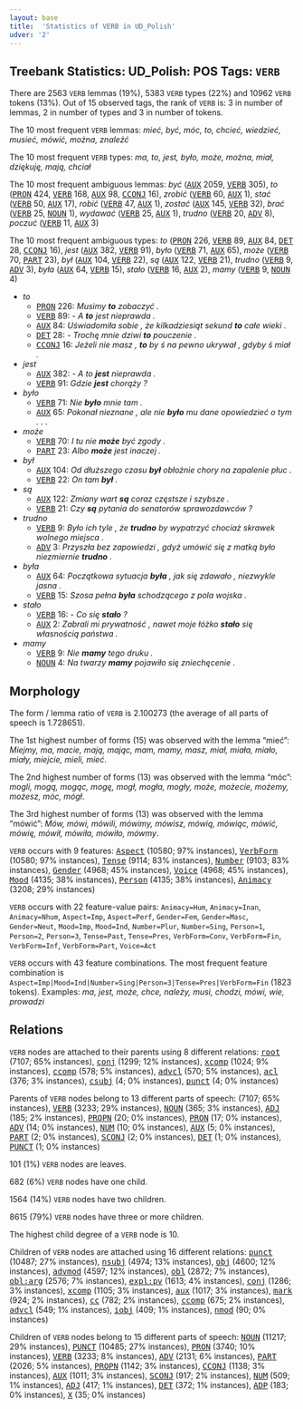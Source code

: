 ```yaml
---
layout: base
title:  'Statistics of VERB in UD_Polish'
udver: '2'
---
```


## Treebank Statistics: UD_Polish: POS Tags: `VERB`

There are 2563 `VERB` lemmas (19%), 5383 `VERB` types (22%) and 10962 `VERB` tokens (13%).
Out of 15 observed tags, the rank of `VERB` is: 3 in number of lemmas, 2 in number of types and 3 in number of tokens.

The 10 most frequent `VERB` lemmas: <em>mieć, być, móc, to, chcieć, wiedzieć, musieć, mówić, można, znaleźć</em>

The 10 most frequent `VERB` types:  <em>ma, to, jest, było, może, można, miał, dziękuję, mają, chciał</em>

The 10 most frequent ambiguous lemmas: <em>być</em> (<tt><a href="pl-pos-AUX.html">AUX</a></tt> 2059, <tt><a href="pl-pos-VERB.html">VERB</a></tt> 305), <em>to</em> (<tt><a href="pl-pos-PRON.html">PRON</a></tt> 424, <tt><a href="pl-pos-VERB.html">VERB</a></tt> 168, <tt><a href="pl-pos-AUX.html">AUX</a></tt> 98, <tt><a href="pl-pos-CCONJ.html">CCONJ</a></tt> 16), <em>zrobić</em> (<tt><a href="pl-pos-VERB.html">VERB</a></tt> 60, <tt><a href="pl-pos-AUX.html">AUX</a></tt> 1), <em>stać</em> (<tt><a href="pl-pos-VERB.html">VERB</a></tt> 50, <tt><a href="pl-pos-AUX.html">AUX</a></tt> 17), <em>robić</em> (<tt><a href="pl-pos-VERB.html">VERB</a></tt> 47, <tt><a href="pl-pos-AUX.html">AUX</a></tt> 1), <em>zostać</em> (<tt><a href="pl-pos-AUX.html">AUX</a></tt> 145, <tt><a href="pl-pos-VERB.html">VERB</a></tt> 32), <em>brać</em> (<tt><a href="pl-pos-VERB.html">VERB</a></tt> 25, <tt><a href="pl-pos-NOUN.html">NOUN</a></tt> 1), <em>wydawać</em> (<tt><a href="pl-pos-VERB.html">VERB</a></tt> 25, <tt><a href="pl-pos-AUX.html">AUX</a></tt> 1), <em>trudno</em> (<tt><a href="pl-pos-VERB.html">VERB</a></tt> 20, <tt><a href="pl-pos-ADV.html">ADV</a></tt> 8), <em>poczuć</em> (<tt><a href="pl-pos-VERB.html">VERB</a></tt> 11, <tt><a href="pl-pos-AUX.html">AUX</a></tt> 3)

The 10 most frequent ambiguous types:  <em>to</em> (<tt><a href="pl-pos-PRON.html">PRON</a></tt> 226, <tt><a href="pl-pos-VERB.html">VERB</a></tt> 89, <tt><a href="pl-pos-AUX.html">AUX</a></tt> 84, <tt><a href="pl-pos-DET.html">DET</a></tt> 28, <tt><a href="pl-pos-CCONJ.html">CCONJ</a></tt> 16), <em>jest</em> (<tt><a href="pl-pos-AUX.html">AUX</a></tt> 382, <tt><a href="pl-pos-VERB.html">VERB</a></tt> 91), <em>było</em> (<tt><a href="pl-pos-VERB.html">VERB</a></tt> 71, <tt><a href="pl-pos-AUX.html">AUX</a></tt> 65), <em>może</em> (<tt><a href="pl-pos-VERB.html">VERB</a></tt> 70, <tt><a href="pl-pos-PART.html">PART</a></tt> 23), <em>był</em> (<tt><a href="pl-pos-AUX.html">AUX</a></tt> 104, <tt><a href="pl-pos-VERB.html">VERB</a></tt> 22), <em>są</em> (<tt><a href="pl-pos-AUX.html">AUX</a></tt> 122, <tt><a href="pl-pos-VERB.html">VERB</a></tt> 21), <em>trudno</em> (<tt><a href="pl-pos-VERB.html">VERB</a></tt> 9, <tt><a href="pl-pos-ADV.html">ADV</a></tt> 3), <em>była</em> (<tt><a href="pl-pos-AUX.html">AUX</a></tt> 64, <tt><a href="pl-pos-VERB.html">VERB</a></tt> 15), <em>stało</em> (<tt><a href="pl-pos-VERB.html">VERB</a></tt> 16, <tt><a href="pl-pos-AUX.html">AUX</a></tt> 2), <em>mamy</em> (<tt><a href="pl-pos-VERB.html">VERB</a></tt> 9, <tt><a href="pl-pos-NOUN.html">NOUN</a></tt> 4)


* <em>to</em>
  * <tt><a href="pl-pos-PRON.html">PRON</a></tt> 226: <em>Musimy <b>to</b> zobaczyć .</em>
  * <tt><a href="pl-pos-VERB.html">VERB</a></tt> 89: <em>- A <b>to</b> jest nieprawda .</em>
  * <tt><a href="pl-pos-AUX.html">AUX</a></tt> 84: <em>Uświadomiła sobie , że kilkadziesiąt sekund <b>to</b> całe wieki .</em>
  * <tt><a href="pl-pos-DET.html">DET</a></tt> 28: <em>- Trochę mnie dziwi <b>to</b> pouczenie .</em>
  * <tt><a href="pl-pos-CCONJ.html">CCONJ</a></tt> 16: <em>Jeżeli nie masz , <b>to</b> by ś na pewno ukrywał , gdyby ś miał .</em>
* <em>jest</em>
  * <tt><a href="pl-pos-AUX.html">AUX</a></tt> 382: <em>- A to <b>jest</b> nieprawda .</em>
  * <tt><a href="pl-pos-VERB.html">VERB</a></tt> 91: <em>Gdzie <b>jest</b> chorąży ?</em>
* <em>było</em>
  * <tt><a href="pl-pos-VERB.html">VERB</a></tt> 71: <em>Nie <b>było</b> mnie tam .</em>
  * <tt><a href="pl-pos-AUX.html">AUX</a></tt> 65: <em>Pokonał nieznane , ale nie <b>było</b> mu dane opowiedzieć o tym . . .</em>
* <em>może</em>
  * <tt><a href="pl-pos-VERB.html">VERB</a></tt> 70: <em>I tu nie <b>może</b> być zgody .</em>
  * <tt><a href="pl-pos-PART.html">PART</a></tt> 23: <em>Albo <b>może</b> jest inaczej .</em>
* <em>był</em>
  * <tt><a href="pl-pos-AUX.html">AUX</a></tt> 104: <em>Od dłuższego czasu <b>był</b> obłożnie chory na zapalenie płuc .</em>
  * <tt><a href="pl-pos-VERB.html">VERB</a></tt> 22: <em>On tam <b>był</b> .</em>
* <em>są</em>
  * <tt><a href="pl-pos-AUX.html">AUX</a></tt> 122: <em>Zmiany wart <b>są</b> coraz częstsze i szybsze .</em>
  * <tt><a href="pl-pos-VERB.html">VERB</a></tt> 21: <em>Czy <b>są</b> pytania do senatorów sprawozdawców ?</em>
* <em>trudno</em>
  * <tt><a href="pl-pos-VERB.html">VERB</a></tt> 9: <em>Było ich tyle , że <b>trudno</b> by wypatrzyć chociaż skrawek wolnego miejsca .</em>
  * <tt><a href="pl-pos-ADV.html">ADV</a></tt> 3: <em>Przyszła bez zapowiedzi , gdyż umówić się z matką było niezmiernie <b>trudno</b> .</em>
* <em>była</em>
  * <tt><a href="pl-pos-AUX.html">AUX</a></tt> 64: <em>Początkowa sytuacja <b>była</b> , jak się zdawało , niezwykle jasna .</em>
  * <tt><a href="pl-pos-VERB.html">VERB</a></tt> 15: <em>Szosa pełna <b>była</b> schodzącego z pola wojska .</em>
* <em>stało</em>
  * <tt><a href="pl-pos-VERB.html">VERB</a></tt> 16: <em>- Co się <b>stało</b> ?</em>
  * <tt><a href="pl-pos-AUX.html">AUX</a></tt> 2: <em>Zabrali mi prywatność , nawet moje łóżko <b>stało</b> się własnością państwa .</em>
* <em>mamy</em>
  * <tt><a href="pl-pos-VERB.html">VERB</a></tt> 9: <em>Nie <b>mamy</b> tego druku .</em>
  * <tt><a href="pl-pos-NOUN.html">NOUN</a></tt> 4: <em>Na twarzy <b>mamy</b> pojawiło się zniechęcenie .</em>

## Morphology

The form / lemma ratio of `VERB` is 2.100273 (the average of all parts of speech is 1.728651).

The 1st highest number of forms (15) was observed with the lemma “mieć”: <em>Miejmy, ma, macie, mają, mając, mam, mamy, masz, miał, miała, miało, miały, miejcie, mieli, mieć</em>.

The 2nd highest number of forms (13) was observed with the lemma “móc”: <em>mogli, mogą, mogąc, mogę, mogł, mogła, mogły, może, możecie, możemy, możesz, móc, mógł</em>.

The 3rd highest number of forms (13) was observed with the lemma “mówić”: <em>Mów, mówi, mówili, mówimy, mówisz, mówią, mówiąc, mówić, mówię, mówił, mówiła, mówiło, mówmy</em>.

`VERB` occurs with 9 features: <tt><a href="pl-feat-Aspect.html">Aspect</a></tt> (10580; 97% instances), <tt><a href="pl-feat-VerbForm.html">VerbForm</a></tt> (10580; 97% instances), <tt><a href="pl-feat-Tense.html">Tense</a></tt> (9114; 83% instances), <tt><a href="pl-feat-Number.html">Number</a></tt> (9103; 83% instances), <tt><a href="pl-feat-Gender.html">Gender</a></tt> (4968; 45% instances), <tt><a href="pl-feat-Voice.html">Voice</a></tt> (4968; 45% instances), <tt><a href="pl-feat-Mood.html">Mood</a></tt> (4135; 38% instances), <tt><a href="pl-feat-Person.html">Person</a></tt> (4135; 38% instances), <tt><a href="pl-feat-Animacy.html">Animacy</a></tt> (3208; 29% instances)

`VERB` occurs with 22 feature-value pairs: `Animacy=Hum`, `Animacy=Inan`, `Animacy=Nhum`, `Aspect=Imp`, `Aspect=Perf`, `Gender=Fem`, `Gender=Masc`, `Gender=Neut`, `Mood=Imp`, `Mood=Ind`, `Number=Plur`, `Number=Sing`, `Person=1`, `Person=2`, `Person=3`, `Tense=Past`, `Tense=Pres`, `VerbForm=Conv`, `VerbForm=Fin`, `VerbForm=Inf`, `VerbForm=Part`, `Voice=Act`

`VERB` occurs with 43 feature combinations.
The most frequent feature combination is `Aspect=Imp|Mood=Ind|Number=Sing|Person=3|Tense=Pres|VerbForm=Fin` (1823 tokens).
Examples: <em>ma, jest, może, chce, należy, musi, chodzi, mówi, wie, prowadzi</em>


## Relations

`VERB` nodes are attached to their parents using 8 different relations: <tt><a href="pl-dep-root.html">root</a></tt> (7107; 65% instances), <tt><a href="pl-dep-conj.html">conj</a></tt> (1299; 12% instances), <tt><a href="pl-dep-xcomp.html">xcomp</a></tt> (1024; 9% instances), <tt><a href="pl-dep-ccomp.html">ccomp</a></tt> (578; 5% instances), <tt><a href="pl-dep-advcl.html">advcl</a></tt> (570; 5% instances), <tt><a href="pl-dep-acl.html">acl</a></tt> (376; 3% instances), <tt><a href="pl-dep-csubj.html">csubj</a></tt> (4; 0% instances), <tt><a href="pl-dep-punct.html">punct</a></tt> (4; 0% instances)

Parents of `VERB` nodes belong to 13 different parts of speech:  (7107; 65% instances), <tt><a href="pl-pos-VERB.html">VERB</a></tt> (3233; 29% instances), <tt><a href="pl-pos-NOUN.html">NOUN</a></tt> (365; 3% instances), <tt><a href="pl-pos-ADJ.html">ADJ</a></tt> (185; 2% instances), <tt><a href="pl-pos-PROPN.html">PROPN</a></tt> (20; 0% instances), <tt><a href="pl-pos-PRON.html">PRON</a></tt> (17; 0% instances), <tt><a href="pl-pos-ADV.html">ADV</a></tt> (14; 0% instances), <tt><a href="pl-pos-NUM.html">NUM</a></tt> (10; 0% instances), <tt><a href="pl-pos-AUX.html">AUX</a></tt> (5; 0% instances), <tt><a href="pl-pos-PART.html">PART</a></tt> (2; 0% instances), <tt><a href="pl-pos-SCONJ.html">SCONJ</a></tt> (2; 0% instances), <tt><a href="pl-pos-DET.html">DET</a></tt> (1; 0% instances), <tt><a href="pl-pos-PUNCT.html">PUNCT</a></tt> (1; 0% instances)

101 (1%) `VERB` nodes are leaves.

682 (6%) `VERB` nodes have one child.

1564 (14%) `VERB` nodes have two children.

8615 (79%) `VERB` nodes have three or more children.

The highest child degree of a `VERB` node is 10.

Children of `VERB` nodes are attached using 16 different relations: <tt><a href="pl-dep-punct.html">punct</a></tt> (10487; 27% instances), <tt><a href="pl-dep-nsubj.html">nsubj</a></tt> (4974; 13% instances), <tt><a href="pl-dep-obj.html">obj</a></tt> (4600; 12% instances), <tt><a href="pl-dep-advmod.html">advmod</a></tt> (4597; 12% instances), <tt><a href="pl-dep-obl.html">obl</a></tt> (2872; 7% instances), <tt><a href="pl-dep-obl-arg.html">obl:arg</a></tt> (2576; 7% instances), <tt><a href="pl-dep-expl-pv.html">expl:pv</a></tt> (1613; 4% instances), <tt><a href="pl-dep-conj.html">conj</a></tt> (1286; 3% instances), <tt><a href="pl-dep-xcomp.html">xcomp</a></tt> (1105; 3% instances), <tt><a href="pl-dep-aux.html">aux</a></tt> (1017; 3% instances), <tt><a href="pl-dep-mark.html">mark</a></tt> (924; 2% instances), <tt><a href="pl-dep-cc.html">cc</a></tt> (782; 2% instances), <tt><a href="pl-dep-ccomp.html">ccomp</a></tt> (675; 2% instances), <tt><a href="pl-dep-advcl.html">advcl</a></tt> (549; 1% instances), <tt><a href="pl-dep-iobj.html">iobj</a></tt> (409; 1% instances), <tt><a href="pl-dep-nmod.html">nmod</a></tt> (90; 0% instances)

Children of `VERB` nodes belong to 15 different parts of speech: <tt><a href="pl-pos-NOUN.html">NOUN</a></tt> (11217; 29% instances), <tt><a href="pl-pos-PUNCT.html">PUNCT</a></tt> (10485; 27% instances), <tt><a href="pl-pos-PRON.html">PRON</a></tt> (3740; 10% instances), <tt><a href="pl-pos-VERB.html">VERB</a></tt> (3233; 8% instances), <tt><a href="pl-pos-ADV.html">ADV</a></tt> (2131; 6% instances), <tt><a href="pl-pos-PART.html">PART</a></tt> (2026; 5% instances), <tt><a href="pl-pos-PROPN.html">PROPN</a></tt> (1142; 3% instances), <tt><a href="pl-pos-CCONJ.html">CCONJ</a></tt> (1138; 3% instances), <tt><a href="pl-pos-AUX.html">AUX</a></tt> (1011; 3% instances), <tt><a href="pl-pos-SCONJ.html">SCONJ</a></tt> (917; 2% instances), <tt><a href="pl-pos-NUM.html">NUM</a></tt> (509; 1% instances), <tt><a href="pl-pos-ADJ.html">ADJ</a></tt> (417; 1% instances), <tt><a href="pl-pos-DET.html">DET</a></tt> (372; 1% instances), <tt><a href="pl-pos-ADP.html">ADP</a></tt> (183; 0% instances), <tt><a href="pl-pos-X.html">X</a></tt> (35; 0% instances)


